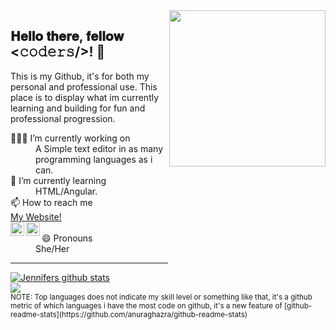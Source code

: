 <img align='right' src='https://i.imgur.com/7saK5oQ.gif' width='250"'>
<h2> 𝐇𝐞𝐥𝐥𝐨 𝐭𝐡𝐞𝐫𝐞, 𝐟𝐞𝐥𝐥𝐨𝐰 <𝚌𝚘𝚍𝚎𝚛𝚜/>! 🖖</h2>
This is my Github, it's for both my personal and professional use. This place is to display what im currently learning and building for fun and professional progression.
<dl>
  <dt>👩🏼‍💻 I’m currently working on</dt>
  <dd>A Simple text editor in as many programming languages as i can.</dd>
  <dt>🌱 I’m currently learning</dt>
  <dd>HTML/Angular.</dd>
    <dt>📫 How to reach me</dt>
 <a href="http://technicallypossible.co.uk/">My Website!</a>
  <br />
<a href="https://twitter.com/Techypossible">
  <img align="left" alt="Hemant Joshi| Twitter" width="22px" src="https://cdn.jsdelivr.net/npm/simple-icons@v3/icons/twitter.svg" />
</a>
<a href="https://www.linkedin.com/in/jennifercolquhoun-957756118/">
  <img align="left" alt="Linkedin" width="22px" src="https://cdn.jsdelivr.net/npm/simple-icons@v3/icons/linkedin.svg" />
</a>  
  <br>
  <dt>😄 Pronouns</dt>  
   <dd>She/Her</dd>  
</dl>

<hr style="width:50%;text-align:left;margin-left:0">
<a href="https://github.com/anuraghazra/github-readme-stats">
  <img align="center" src="https://github-readme-stats.anuraghazra1.vercel.app/api?username=Technically-Possible&show_icons=true&theme=synthwave" alt="Jennifers github stats" />
</a>
<br>
<a href="https://github.com/anuraghazra/github-readme-stats">
  <!-- Change the `github-readme-stats.anuraghazra1.vercel.app` to `github-readme-stats.vercel.app`  -->
  <img align="center" src="https://github-readme-stats.anuraghazra1.vercel.app/api/top-langs/?username=Technically-Possible&layout=compact&theme=synthwave" />
</a>

<br>
<small>NOTE: Top languages does not indicate my skill level or something like that, it's a github metric of which languages i have the most code on github, it's a new feature of [github-readme-stats](https://github.com/anuraghazra/github-readme-stats)</small>
